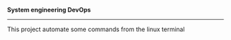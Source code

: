 **System engineering DevOps** <br> <hr>
This project automate some commands from the linux terminal
